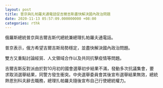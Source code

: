```yaml
---
layout: post
title: 普京與扎帕羅夫通電話促吉爾吉斯盡快解決國內政治問題
date: 2020-11-13 05:57:09.000000000 +08:00
categories: rthk
---
```


俄羅斯總統普京與吉爾吉斯代總統兼總理扎帕羅夫通電話。

普京表示，俄方希望吉爾吉斯局勢穩定，並盡快解決國內政治問題。

雙方又重點討論經貿、人文領域合作以及共同抗擊疫情等問題。

吉爾吉斯反對派由於對10月初的國會選舉初步結果不滿，發動多次抗議集會，要求取消選舉結果，同警方發生衝突。中央選舉委員會其後宣布選舉結果無效，總統熱恩別科夫辭去職務，總理扎帕羅夫隨後宣布自己行使總統權力。
